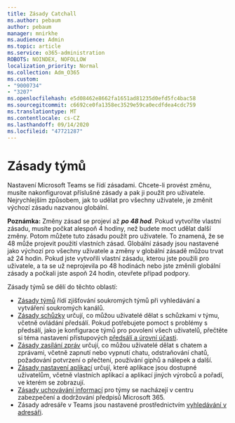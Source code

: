 ```yaml
---
title: Zásady Catchall
ms.author: pebaum
author: pebaum
manager: mnirkhe
ms.audience: Admin
ms.topic: article
ms.service: o365-administration
ROBOTS: NOINDEX, NOFOLLOW
localization_priority: Normal
ms.collection: Adm_O365
ms.custom:
- "9000734"
- "3207"
ms.openlocfilehash: e5d08462e8662fa1651ad81235d0efd5fc4bac58
ms.sourcegitcommit: c6692ce0fa1358ec3529e59ca0ecdfdea4cdc759
ms.translationtype: MT
ms.contentlocale: cs-CZ
ms.lasthandoff: 09/14/2020
ms.locfileid: "47721287"
---
```

# <a name="teams-policies"></a>Zásady týmů

Nastavení Microsoft Teams se řídí zásadami. Chcete-li provést změnu, musíte nakonfigurovat příslušné zásady a pak ji použít pro uživatele. Nejrychlejším způsobem, jak to udělat pro všechny uživatele, je změnit výchozí zásadu nazvanou globální. 

**Poznámka:** Změny zásad se projeví až ***po 48 hod***. Pokud vytvoříte vlastní zásadu, musíte počkat alespoň 4 hodiny, než budete moct udělat další změny. Potom můžete tuto zásadu použít pro uživatele. To znamená, že se 48 může projevit použití vlastních zásad. Globální zásady jsou nastavené jako výchozí pro všechny uživatele a změny v globální zásadě můžou trvat až 24 hodin. Pokud jste vytvořili vlastní zásadu, kterou jste použili pro uživatele, a ta se už neprojevila po 48 hodinách nebo jste změnili globální zásady a počkali jste aspoň 24 hodin, otevřete případ podpory.

Zásady týmů se dělí do těchto oblastí:

- [Zásady týmů](https://docs.microsoft.com/MicrosoftTeams/teams-policies) řídí zjišťování soukromých týmů při vyhledávání a vytváření soukromých kanálů.  
- [Zásady schůzky](https://docs.microsoft.com/microsoftteams/meeting-policies-in-teams) určují, co můžou uživatelé dělat s schůzkami v týmu, včetně ovládání předsálí. Pokud potřebujete pomoct s problémy s předsálí, jako je konfigurace týmů pro povolení všech uživatelů, přečtěte si téma nastavení přístupových [předsálí a úrovní účasti](https://docs.microsoft.com/alchemyinsights/bypass-lobby).
- [Zásady zasílání zpráv](https://docs.microsoft.com/microsoftteams/messaging-policies-in-teams) určují, co můžou uživatelé dělat s chatem a zprávami, včetně zapnutí nebo vypnutí chatu, odstraňování chatů, požadování potvrzení o přečtení, používání giphů a nálepek a další.
- [Zásady nastavení aplikací](https://docs.microsoft.com/MicrosoftTeams/teams-app-setup-policies) určují, které aplikace jsou dostupné uživatelům, včetně vlastních aplikací a aplikací jiných výrobců a pořadí, ve kterém se zobrazují.  
- [Zásady uchovávání informací](https://docs.microsoft.com/microsoftteams/retention-policies) pro týmy se nacházejí v centru zabezpečení a dodržování předpisů Microsoft 365.
- Zásady adresáře v Teams jsou nastavené prostřednictvím [vyhledávání v adresáři](https://docs.microsoft.com/MicrosoftTeams/teams-scoped-directory-search).